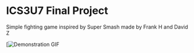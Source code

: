 # ICS3U7 Final Project
Simple fighting game inspired by Super Smash made by Frank H and David Z

[![Demonstration GIF](Demo.gif)


